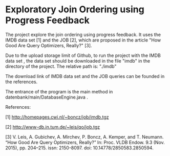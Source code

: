 # Exploratory Join Ordering using Progress Feedback


The project explore the join ordering using progress feedback. It uses the IMDB data set [1] and the JOB [2], which are proposed in the article "How Good Are Query Optimizers, Really?" [3]. 


Due to the upload storage limit of Github, to run the project with the IMDB data set , the data set should be downloaded in the file "imdb" in the directory of the project. The relative path is: "./imdb" 

The download link of IMDB data set and the JOB queries can be founded in the references. 


The entrance of the program is the main method in datenbank/main/DatabaseEngine.java . 

References: 

[1] http://homepages.cwi.nl/~boncz/job/imdb.tgz

[2] http://www-db.in.tum.de/~leis/qo/job.tgz

[3] V. Leis, A. Gubichev, A. Mirchev, P. Boncz, A. Kemper, and T. Neumann. “How Good Are Query Optimizers, Really?” In: Proc. VLDB Endow. 9.3 (Nov. 2015), pp. 204–215. issn: 2150-8097. doi: 10.14778/2850583.2850594.
